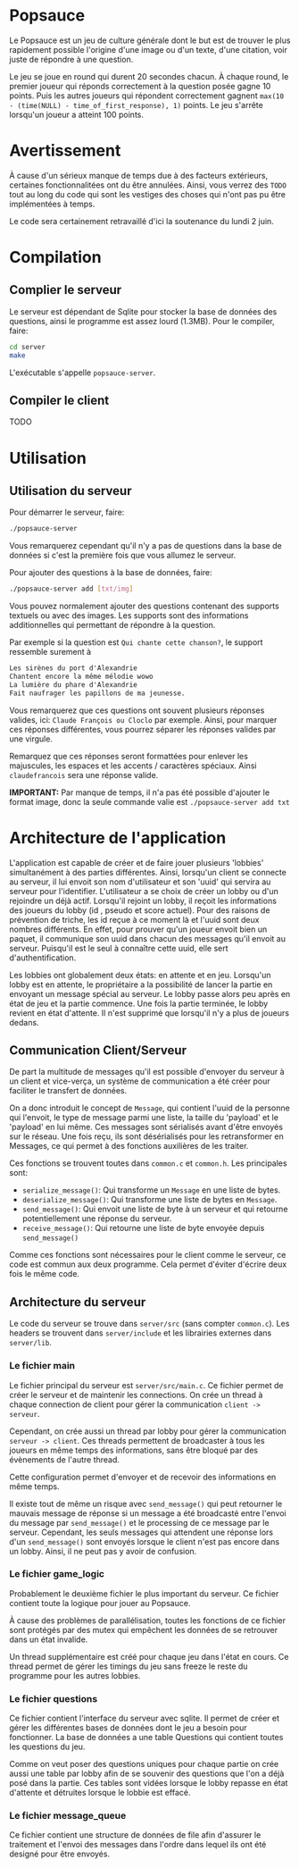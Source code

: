 # Popsauce
Le Popsauce est un jeu de culture générale dont le but est de trouver le plus rapidement possible l'origine d'une image ou d'un texte, d'une citation, voir juste de répondre à une question.

Le jeu se joue en round qui durent 20 secondes chacun. À chaque round, le premier joueur qui réponds correctement à la question posée gagne 10 points. Puis les autres joueurs qui répondent correctement gagnent `max(10 - (time(NULL) - time_of_first_response), 1)` points. Le jeu s'arrête lorsqu'un joueur a atteint 100 points.

# Avertissement
À cause d'un sérieux manque de temps due à des facteurs extérieurs, certaines fonctionnalitées ont du être annulées. Ainsi, vous verrez des `TODO` tout au long du code qui sont les vestiges des choses qui n'ont pas pu être implémentées à temps.

Le code sera certainement retravaillé d'ici la soutenance du lundi 2 juin.

# Compilation

## Complier le serveur
Le serveur est dépendant de Sqlite pour stocker la base de données des questions, ainsi le programme est assez lourd (1.3MB).
Pour le compiler, faire:
```bash
cd server
make
```

L'exécutable s'appelle `popsauce-server`.

## Compiler le client

TODO

# Utilisation
## Utilisation du serveur

Pour démarrer le serveur, faire:
```bash
./popsauce-server
```

Vous remarquerez cependant qu'il n'y a pas de questions dans la base de données si c'est la première fois que vous allumez le serveur.

Pour ajouter des questions à la base de données, faire:
```bash
./popsauce-server add [txt/img]
```

Vous pouvez normalement ajouter des questions contenant des supports textuels ou avec des images.
Les supports sont des informations additionnelles qui permettant de répondre à la question.

Par exemple si la question est `Qui chante cette chanson?`, le support ressemble surement à 

```txt
Les sirènes du port d'Alexandrie
Chantent encore la même mélodie wowo
La lumière du phare d'Alexandrie
Fait naufrager les papillons de ma jeunesse. 
```

Vous remarquerez que ces questions ont souvent plusieurs réponses valides, ici: `Claude François ou Cloclo` par exemple.
Ainsi, pour marquer ces réponses différentes, vous pourrez séparer les réponses valides par une virgule.

Remarquez que ces réponses seront formattées pour enlever les majuscules, les espaces et les accents / caractères spéciaux.
Ainsi `claudefrancois` sera une réponse valide.

**IMPORTANT:** Par manque de temps, il n'a pas été possible d'ajouter le format image, donc la seule commande valie est `./popsauce-server add txt`

# Architecture de l'application

L'application est capable de créer et de faire jouer plusieurs 'lobbies' simultanément à des parties différentes.
Ainsi, lorsqu'un client se connecte au serveur, il lui envoit son nom d'utilisateur et son 'uuid' qui servira au
serveur pour l'identifier.
L'utilisateur a se choix de créer un lobby ou d'un rejoindre un déjà actif. Lorsqu'il rejoint un lobby, il reçoit
les informations des joueurs du lobby (id , pseudo et score actuel). Pour des raisons de prévention de triche, les id
reçue à ce moment là et l'uuid sont deux nombres différents. En effet, pour prouver qu'un joueur envoit bien un paquet,
il communique son uuid dans chacun des messages qu'il envoit au serveur. Puisqu'il est le seul à connaître cette uuid, elle
sert d'authentification.

Les lobbies ont globalement deux états: en attente et en jeu. Lorsqu'un lobby est en attente, le propriétaire a la possibilité
de lancer la partie en envoyant un message spécial au serveur. Le lobby passe alors peu après en état de jeu et la partie commence.
Une fois la partie terminée, le lobby revient en état d'attente. Il n'est supprimé que lorsqu'il n'y a plus de joueurs dedans.

## Communication Client/Serveur

De part la multitude de messages qu'il est possible d'envoyer du serveur à un client et vice-verça, un système de communication
a été créer pour faciliter le transfert de données.

On a donc introduit le concept de `Message`, qui contient l'uuid de la personne qui l'envoit, le type de message parmi une liste,
la taille du 'payload' et le 'payload' en lui même. Ces messages sont sérialisés avant d'être envoyés sur le réseau.
Une fois reçu, ils sont désérialisés pour les retransformer en Messages, ce qui permet à des fonctions auxilières de les traiter.

Ces fonctions se trouvent toutes dans `common.c` et `common.h`. Les principales sont:
- `serialize_message()`: Qui transforme un `Message` en une liste de bytes.
- `deserialize_message()`: Qui transforme une liste de bytes en `Message`.
- `send_message()`: Qui envoit une liste de byte à un serveur et qui retourne potentiellement une réponse du serveur.
- `receive_message()`: Qui retourne une liste de byte envoyée depuis `send_message()`

Comme ces fonctions sont nécessaires pour le client comme le serveur, ce code est commun aux deux programme. Cela permet d'éviter d'écrire deux fois le même code.

## Architecture du serveur

Le code du serveur se trouve dans `server/src` (sans compter `common.c`).
Les headers se trouvent dans `server/include` et les librairies externes dans `server/lib`.

### Le fichier main
Le fichier principal du serveur est `server/src/main.c`. Ce fichier permet de créer le serveur et de maintenir les connections.
On crée un thread à chaque connection de client pour gérer la communication `client -> serveur`.

Cependant, on crée aussi un thread par lobby pour gérer la communication `serveur -> client`. Ces threads permettent de 
broadcaster à tous les joueurs en même temps des informations, sans être bloqué par des évènements de l'autre thread.

Cette configuration permet d'envoyer et de recevoir des informations en même temps.

Il existe tout de même un risque avec `send_message()` qui peut retourner le mauvais message de réponse si un message a été broadcasté
entre l'envoi du message par `send_message()` et le processing de ce message par le serveur.
Cependant, les seuls messages qui attendent une réponse lors d'un `send_message()` sont envoyés lorsque le client n'est pas encore dans un lobby. Ainsi, il ne peut pas y avoir de confusion.

### Le fichier game_logic
Probablement le deuxième fichier le plus important du serveur. Ce fichier contient toute la logique pour jouer
au Popsauce.

À cause des problèmes de parallélisation, toutes les fonctions de ce fichier sont protégés par des mutex qui empêchent
les données de se retrouver dans un état invalide.

Un thread supplémentaire est créé pour chaque jeu dans l'état en cours. Ce thread permet de gérer les timings du jeu sans
freeze le reste du programme pour les autres lobbies.

### Le fichier questions
Ce fichier contient l'interface du serveur avec sqlite.
Il permet de créer et gérer les différentes bases de données dont le jeu a besoin pour fonctionner.
La base de données a une table Questions qui contient toutes les questions du jeu.

Comme on veut poser des questions uniques pour chaque partie on crée aussi une table
par lobby afin de se souvenir des questions que l'on a déjà posé dans la partie.
Ces tables sont vidées lorsque le lobby repasse en état d'attente et détruites lorsque le lobbie est effacé.

### Le fichier message_queue
Ce fichier contient une structure de données de file afin d'assurer le traitement et l'envoi des messages dans l'ordre
dans lequel ils ont été designé pour être envoyés.